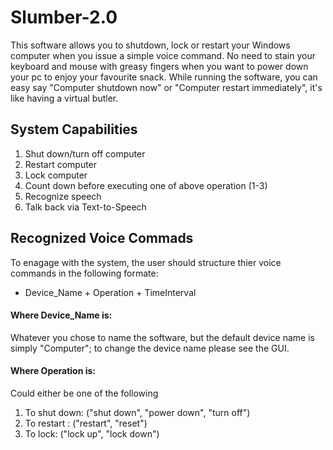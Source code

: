 # Slumber-2.0
This software allows you to shutdown, lock or restart your Windows computer when you issue a simple voice command.
No need to stain your keyboard and mouse with greasy fingers when you want to power down your pc to enjoy your favourite snack.
While running the software, you can easy say "Computer shutdown now" or "Computer restart immediately", it's like having a virtual butler.

## System Capabilities
1. Shut down/turn off computer
2. Restart computer
3. Lock computer
4. Count down before executing one of above operation (1-3)
5. Recognize speech
6. Talk back via Text-to-Speech

## Recognized Voice Commads
To enagage with the system, the user should structure thier voice commands in the following formate:
- Device_Name + Operation + TimeInterval
#### Where Device_Name is:
Whatever you chose to name the software, but the default device name is simply "Computer"; to change the device name please see the GUI.
#### Where Operation is:
Could either be one of the following
1. To shut down: ("shut down", "power down", "turn off")
2. To restart : ("restart", "reset")
3. To lock: ("lock up", "lock down")
